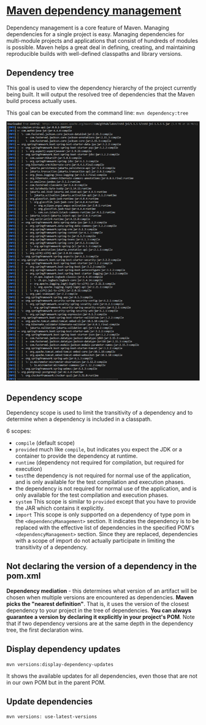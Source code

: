 # [Maven dependency management](https://maven.apache.org/guides/introduction/introduction-to-dependency-mechanism.html)

Dependency management is a core feature of Maven. Managing dependencies for a single project is easy. Managing dependencies for multi-module projects and applications that consist of hundreds of modules is possible. Maven helps a great deal in defining, creating, and maintaining reproducible builds with well-defined classpaths and library versions.

## Dependency tree

This goal is used to view the dependency hierarchy of the project currently being built. It will output the resolved tree of dependencies that the Maven build process actually uses.

This goal can be executed from the command line: `mvn dependency:tree`

![Ornis dependency tree](../../../images/technical-stack/backend/backend-dependencies/maven-dependency-management/mvn_dependency_mgmt_01.png)

## Dependency scope

Dependency scope is used to limit the transitivity of a dependency and to determine when a dependency is included in a classpath.

6 scopes:

- `compile` (default scope)
- `provided` much like `compile`, but indicates you expect the JDK or a container to provide the dependency at runtime.
- `runtime` (dependency not required for compilation, but required for execution)
- `test`the dependency is not required for normal use of the application, and is only available for the test compilation and execution phases.
- the dependency is not required for normal use of the application, and is only available for the test compilation and execution phases.
- `system` This scope is similar to `provided` except that you have to provide the JAR which contains it explicitly.
- `import` This scope is only supported on a dependency of type pom in the `<dependencyManagement>` section. It indicates the dependency is to be replaced with the effective list of dependencies in the specified POM's `<dependencyManagement>` section. Since they are replaced, dependencies with a scope of import do not actually participate in limiting the transitivity of a dependency.

## Not declaring the version of a dependency in the pom.xml

**Dependency mediation** - this determines what version of an artifact will be chosen when multiple versions are encountered as dependencies. **Maven picks the "nearest definition"**. That is, it uses the version of the closest dependency to your project in the tree of dependencies. **You can always guarantee a version by declaring it explicitly in your project's POM**. Note that if two dependency versions are at the same depth in the dependency tree, the first declaration wins.

## Display dependency updates

`mvn versions:display-dependency-updates`

It shows the available updates for all dependencies, even those that are not in our own POM but in the parent POM.

## Update dependencies

`mvn versions: use-latest-versions`
